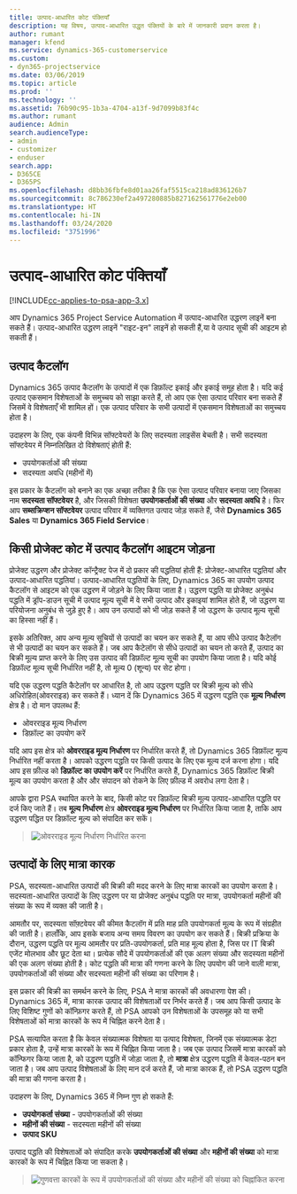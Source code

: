```yaml
---
title: उत्पाद-आधारित कोट पंक्तियाँ
description: यह विषय, उत्पाद-आधारित उद्धृत पंक्तियों के बारे में जानकारी प्रदान करता है।
author: rumant
manager: kfend
ms.service: dynamics-365-customerservice
ms.custom:
- dyn365-projectservice
ms.date: 03/06/2019
ms.topic: article
ms.prod: ''
ms.technology: ''
ms.assetid: 76b90c95-1b3a-4704-a13f-9d7099b83f4c
ms.author: rumant
audience: Admin
search.audienceType:
- admin
- customizer
- enduser
search.app:
- D365CE
- D365PS
ms.openlocfilehash: d8bb36fbfe8d01aa26faf5515ca218ad836126b7
ms.sourcegitcommit: 8c786230ef2a497280885b827162561776e2eb00
ms.translationtype: HT
ms.contentlocale: hi-IN
ms.lasthandoff: 03/24/2020
ms.locfileid: "3751996"
---
```

# <a name="product-based-quote-lines"></a>उत्पाद-आधारित कोट पंक्तियाँ

[!INCLUDE[cc-applies-to-psa-app-3.x](../includes/cc-applies-to-psa-app-3x.md)]


आप Dynamics 365 Project Service Automation में उत्पाद-आधारित उद्धरण लाइनें बना सकते हैं। उत्पाद-आधारित उद्धरण लाइनें "राइट-इन" लाइनें हो सकती हैं,या वे उत्पाद सूची की आइटम हो सकती हैं।

## <a name="product-catalog"></a>उत्पाद कैटलॉग

Dynamics 365 उत्पाद कैटलॉग के उत्पादों में एक डिफ़ॉल्ट इकाई और इकाई समूह होता है। यदि कई उत्पाद एकसमान विशेषताओं के समुच्चय को साझा करते हैं, तो आप एक ऐसा उत्पाद परिवार बना सकते हैं जिसमें वे विशेषताएँ भी शामिल हों। एक उत्पाद परिवार के सभी उत्पादों में एकसमान विशेषताओं का समुच्चय होता है।

उदाहरण के लिए, एक कंपनी विभिन्न सॉफ्टवेयरों के लिए सदस्यता लाइसेंस बेचती है। सभी सदस्यता सॉफ्टवेयर में निम्नलिखित दो विशेषताएं होती हैं:

- उपयोगकर्ताओं की संख्या 
- सदस्यता अवधि (महीनों में)

इस प्रकार के कैटलॉग को बनाने का एक अच्छा तरीका है कि एक ऐसा उत्पाद परिवार बनाया जाए जिसका नाम **सदस्यता सॉफ्टवेयर** है, और जिसकी विशेषता **उपयोगकर्ताओं की संख्या** और **सदस्यता अवधि** है। फिर आप **सब्सक्रिप्शन सॉफ्टवेयर** उत्पाद परिवार में व्यक्तिगत उत्पाद जोड़ सकते हैं, जैसे **Dynamics 365 Sales** या **Dynamics 365 Field Service**।

## <a name="adding-product-catalog-items-to-a-project-quote"></a>किसी प्रोजेक्ट कोट में उत्पाद कैटलॉग आइटम जोड़ना

प्रोजेक्ट उद्धरण और प्रोजेक्ट कॉन्ट्रैक्ट पेज में दो प्रकार की पद्धतियां होती हैं: प्रोजेक्ट-आधारित पद्धतियां और उत्पाद-आधारित पद्धतियां। उत्पाद-आधारित पद्धतियों के लिए, Dynamics 365 का उपयोग उत्पाद कैटलॉग से आइटम को एक उद्धरण में जोड़ने के लिए किया जाता है। उद्धरण पद्धति या प्रोजेक्ट अनुबंध पद्धति में ड्रॉप-डाउन सूची में उत्पाद मूल्य सूची में वे सभी उत्पाद और इकाइयां शामिल होते हैं, जो उद्धरण या परियोजना अनुबंध से जुड़े हुए है। आप उन उत्पादों को भी जोड़ सकते हैं जो उद्धरण के उत्पाद मूल्य सूची का हिस्सा नहीं हैं।

इसके अतिरिक्त, आप अन्य मूल्य सूचियों से उत्पादों का चयन कर सकते हैं, या आप सीधे उत्पाद कैटेलॉग से भी उत्पादों का चयन कर सकते हैं। जब आप कैटेलॉग से सीधे उत्पादों का चयन तो करते हैं, उत्पाद का बिक्री मूल्य प्राप्त करने के लिए उस उत्पाद की डिफ़ॉल्ट मूल्य सूची का उपयोग किया जाता है। यदि कोई डिफ़ॉल्ट मूल्य सूची निर्धारित नहीं है, तो मूल्य 0 (शून्य) पर सेट होगा।

यदि एक उद्धरण पद्धति कैटेलॉग पर आधारित है, तो आप उद्धरण पद्धति पर बिक्री मूल्य को सीधे अधिरोहित(ओवरराइड) कर सकते हैं। ध्यान दें कि Dynamics 365 में उद्धरण पद्धति एक **मूल्य निर्धारण** क्षेत्र है। दो मान उपलब्ध हैं:

- ओवरराइड मूल्य निर्धारण  
- डिफ़ॉल्ट का उपयोग करें

यदि आप इस क्षेत्र को **ओवरराइड मूल्य निर्धारण** पर निर्धारित करते हैं, तो Dynamics 365 डिफ़ॉल्ट मूल्य निर्धारित नहीं करता है। आपको उद्धरण पद्धति पर किसी उत्पाद के लिए एक मूल्य दर्ज करना होगा। यदि आप इस फ़ील्ड को **डिफ़ॉल्ट का उपयोग करें** पर निर्धारित करते हैं, Dynamics 365 डिफ़ॉल्ट बिक्री मूल्य का उपयोग करता है और और संपादन को रोकने के लिए फ़ील्ड में अवरोध लगा देता है।

आपके द्वारा PSA स्थापित करने के बाद, किसी कोट पर डिफ़ॉल्ट बिक्री मूल्य उत्पाद-आधारित पद्धति पर दर्ज किए जाते हैं। तब **मूल्य निर्धारण** क्षेत्र **ओवरराइड मूल्य निर्धारण** पर निर्धारित किया जाता है, ताकि आप उद्धरण पद्धित पर डिफ़ॉल्ट मूल्य को संपादित कर सकें।

> ![ओवरराइड मूल्य निर्धारण निर्धारित करना](media/basic-guide-10.png)
 
## <a name="quantity-factors-for-products"></a>उत्पादों के लिए मात्रा कारक

PSA, सदस्यता-आधारित उत्पादों की बिक्री की मदद करने के लिए मात्रा कारकों का उपयोग करता है। सदस्यता-आधारित उत्पादों के लिए उद्धरण पर या प्रोजेक्ट अनुबंध पद्धति पर मात्रा, उपयोगकर्ता महीनों की संख्या के रूप में व्यक्त की जाती है।

आमतौर पर, सदस्यता सॉफ़्टवेयर की कीमत कैटलॉग में प्रति माह प्रति उपयोगकर्ता मूल्य के रूप में संग्रहीत की जाती है। हालाँकि, आप इसके बजाय अन्य समय विवरण का उपयोग कर सकते हैं। बिक्री प्रक्रिया के दौरान, उद्धरण पद्धति पर मूल्य आमतौर पर प्रति-उपयोगकर्ता, प्रति माह मूल्य होता है, जिस पर IT बिक्री एजेंट मोलभाव और छूट देता था। प्रत्येक सौदे में उपयोगकर्ताओं की एक अलग संख्या और सदस्यता महीनों की एक अलग संख्या होती है। कोट पद्धति की मात्रा की गणना करने के लिए उपयोग की जाने वाली मात्रा, उपयोगकर्ताओं की संख्या और सदस्यता महीनों की संख्या का परिणाम है।

इस प्रकार की बिक्री का समर्थन करने के लिए, PSA ने मात्रा कारकों की अवधारणा पेश की। Dynamics 365 में, मात्रा कारक उत्पाद की विशेषताओं पर निर्भर करते हैं। जब आप किसी उत्पाद के लिए विशिष्ट गुणों को कॉन्फ़िगर करते हैं, तो PSA आपको उन विशेषताओं के उपसमूह को या सभी विशेषताओं को मात्रा कारकों के रूप में चिह्नित करने देता है।

PSA सत्यापित करता है कि केवल संख्यात्मक विशेषता या उत्पाद विशेषता, जिनमें एक संख्यात्मक डेटा प्रकार होता है, उन्हें मात्रा कारकों के रूप में चिह्नित किया जाता है। जब एक उत्पाद जिसमें मात्रा कारकों को कॉन्फिगर किया जाता है, को उद्धरण पद्धति में जोड़ा जाता है, तो **मात्रा** क्षेत्र उद्धरण पद्धति में केवल-पठन बन जाता है। जब आप उत्पाद विशेषताओं के लिए मान दर्ज करते हैं, जो मात्रा कारक हैं, तो PSA उद्धरण पद्धति की मात्रा की गणना करता है।

उदाहरण के लिए, Dynamics 365 में निम्न गुण हो सकते हैं: 

- **उपयोगकर्ता संख्या** - उपयोगकर्ताओं की संख्या 
- **महीनों की संख्या** - सदस्यता महीनों की संख्या
- **उत्पाद SKU** 

उत्पाद पद्धति की विशेषताओं को संपादित करके **उपयोगकर्ताओं की संख्या** और **महीनों की संख्या** को मात्रा कारकों के रूप में चिह्नित किया जा सकता है। 

> ![गुणवत्ता कारकों के रूप में उपयोगकर्ताओं की संख्या और महीनों की संख्या को चिह्नांकित करना](media/basic-guide-11.png)
 
